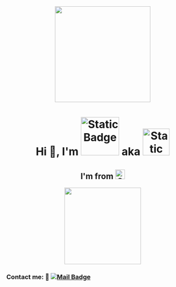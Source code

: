 <div align="center">
       <img  src="https://i.giphy.com/media/v1.Y2lkPTc5MGI3NjExN2FuNjJyZXFlemNoanluMjgzcG5jZmRlajAxeG1heDBlMzNocWd2dCZlcD12MV9pbnRlcm5hbF9naWZfYnlfaWQmY3Q9cw/lP8xu5t2DLGG045H8F/giphy.gif" width="250"/>
</div>

<h1 align="center">
Hi 👋, I'm <img alt="Static Badge" width="100" src="https://img.shields.io/badge/NHAN%20TRAN%20-%20green"> aka <img alt="Static Badge" width="70" src="https://img.shields.io/badge/BROWN%20-brown">
</h1>
<h2 align="center">I'm from <img alt="Static Badge" width="25" src="https://upload.wikimedia.org/wikipedia/commons/thumb/2/21/Flag_of_Vietnam.svg/800px-Flag_of_Vietnam.svg.png"></h2>

<div align="center">
       <img src="https://i.giphy.com/media/v1.Y2lkPTc5MGI3NjExamp2N2Q1djNobnhvbTd0aDBxNndmY3NrNXpuaGZyanJta3pqbmRoMCZlcD12MV9pbnRlcm5hbF9naWZfYnlfaWQmY3Q9dHM/qUABlXKRRvfQobzIXp/giphy.gif" width="200"/>
</div>
   
### Contact me: 📡     [![Mail Badge](https://img.shields.io/badge/Gmail-D14836?style=for-the-badge&logo=gmail&logoColor=white)](thanhnhantran002@gmail.com)
